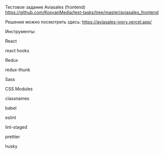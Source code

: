 Тестовое задание Aviasales (frontend)
https://github.com/KosyanMedia/test-tasks/tree/master/aviasales_frontend

Решение можно посмотреть здесь:
https://aviasales-ivory.vercel.app/

Инструменты:

React

react hooks

Redux

redux-thunk

Sass

CSS Modules

classnames

babel

eslint

lint-staged

prettier

husky
